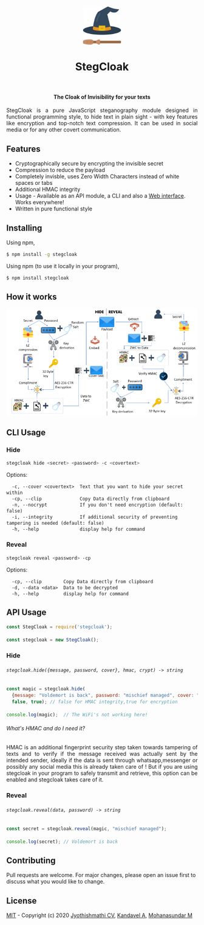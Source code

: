 <h1 align="center">
  <br>
  <img src="assets/stegCloakIcon.svg" alt="stegcloak" width="100">
  <br>
  <br>
  <span>StegCloak</span>
  <br>
  <br>
</h1>

<h4 align="center">The Cloak of Invisibility for your texts</h4>

<p align="justify">
StegCloak is a pure JavaScript steganography module designed in functional programming style, to hide text in plain sight - with key features like encryption and top-notch text compression. It can be used in social media or for any other covert communication.
<p>


## Features

- Cryptographically secure by encrypting the invisible secret
- Compression to reduce the payload
- Completely invisble, uses Zero Width Characters instead of white spaces or tabs
- Additional HMAC integrity
- Usage - Available as an API module, a CLI and also a <a href='https://stegcloak.surge.sh'>Web interface</a>. Works everywhere!
- Written in pure functional style

## Installing

Using npm,

```bash
$ npm install -g stegcloak
```
Using npm (to use it locally in your program),

```bash
$ npm install stegcloak
```

## How it works

<img src='assets/Flow.PNG'>

## CLI Usage

### Hide

```bash
stegcloak hide <secret> <password> -c <covertext>
```
Options:

```
  -c, --cover <covertext>  Text that you want to hide your secret within
  -cp, --clip              Copy Data directly from clipboard
  -n, --nocrypt            If you don't need encryption (default: false)
  -i, --integrity          If additional security of preventing tampering is needed (default: false)
  -h, --help               display help for command
```


### Reveal

```bash
stegcloak reveal <password> -cp
```
Options:

```
  -cp, --clip        Copy Data directly from clipboard
  -d, --data <data>  Data to be decrypted
  -h, --help         display help for command
```

## API Usage

```javascript
const StegCloak = require('stegcloak');

const stegcloak = new StegCloak();
```



### Hide

###### `stegcloak.hide({message, password, cover}, hmac, crypt) -> string`

```javascript
const magic = stegcloak.hide(
  {message: "Voldemort is back", password: "mischief managed", cover: "The WiFi's not working here!"},
  false, true); // false for HMAC integrity,true for encryption

console.log(magic);  // The WiFi's not working here!

```
###### What's HMAC and do I need it?
<p align='justify'>
HMAC is an additional fingerprint security step taken towards tampering of texts and to verify if the message received was actually sent by the intended sender, ideally if the data is sent through whatsapp,messenger or possibly any social media this is already taken care of ! But if you are using stegcloak in your program to safely transmit and retrieve, this option can be enabled and stegcloak takes care of it.
</p>



### Reveal

###### `stegcloak.reveal(data, password) -> string`

```javascript
const secret = stegcloak.reveal(magic, "mischief managed");

console.log(secret); // Voldemort is back
```

## Contributing

Pull requests are welcome. For major changes, please open an issue first to discuss what you would like to change.

## License

[MIT](https://github.com/KuroLabs/stegcloak/blob/master/LICENSE.md) - Copyright (c) 2020 [Jyothishmathi CV](https://github.com/JyothishmathiCV), [Kandavel A](https://github.com/AK5123), [Mohanasundar M](https://github.com/mohanpierce99)
